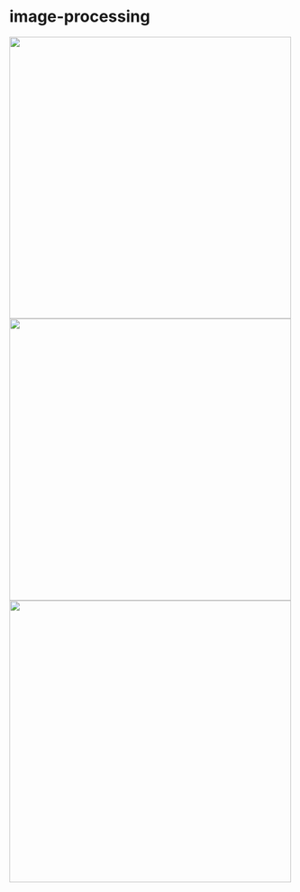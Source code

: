 # image-processing
<img src="https://user-images.githubusercontent.com/64636363/213912831-ddc46522-ccb0-4b9f-a95a-453881e05ee0.JPEG" width="500px">
<img src="https://user-images.githubusercontent.com/64636363/213912840-a445d302-41df-48e4-86a4-7efafe649dc1.JPEG" width="500px">
<img src="https://user-images.githubusercontent.com/64636363/213912845-be81648d-2848-4c50-b47d-45895dea651c.JPG" width="500px">
